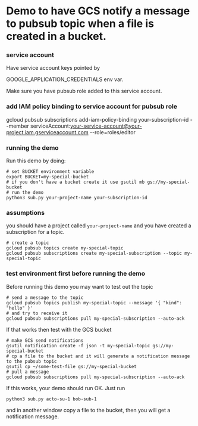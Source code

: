 # Demo to have GCS notify a message to pubsub topic when a file is created in a bucket.

### service account

Have service account keys pointed by 

GOOGLE_APPLICATION_CREDENTIALS env var.

Make sure you have pubsub role added to this service account.

### add IAM policy binding to service account for pubsub role

gcloud pubsub subscriptions add-iam-policy-binding  your-subscription-id --member serviceAccount:your-service-account@your-project.iam.gserviceaccount.com --role=roles/editor


### running the demo
Run this demo by doing:

```
# set BUCKET environment variable
export BUCKET=my-special-bucket
# if you don't have a bucket create it use gsutil mb gs://my-special-bucket
# run the demo
python3 sub.py your-project-name your-subscription-id 
```

### assumptions
you should have a project called `your-project-name` and you have created a subscription for a topic.

```
# create a topic
gcloud pubsub topics create my-special-topic
gcloud pubsub subscriptions create my-special-subscription --topic my-special-topic
```

### test environment first before running the demo
Before running this demo you may want to test out the topic

```
# send a message to the topic
gcloud pubsub topics publish my-special-topic --message '{ "kind": "hello" }'
# and try to receive it
gcloud pubsub subscriptions pull my-special-subscription --auto-ack
```

If that works then test with the GCS bucket

```
# make GCS send notifications
gsutil notification create -f json -t my-special-topic gs://my-special-bucket
# cp a file to the bucket and it will generate a notification message to the pubsub topic
gsutil cp ~/some-test-file gs://my-special-bucket
# pull a message
gcloud pubsub subscriptions pull my-special-subscription --auto-ack
```

If this works, your demo should run OK.
Just run

```
python3 sub.py acto-su-1 bob-sub-1
```

and in another window copy a file to the bucket, then you will get a notification message.

